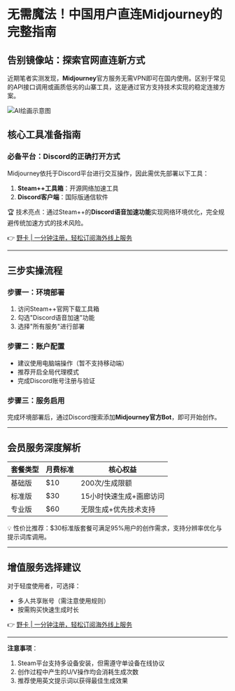 # 无需魔法！中国用户直连Midjourney的完整指南

## 告别镜像站：探索官网直连新方式
近期笔者实测发现，**Midjourney**官方服务无需VPN即可在国内使用。区别于常见的API接口调用或画质低劣的山寨工具，这是通过官方支持技术实现的稳定连接方案。

![AI绘画示意图](https://via.placeholder.com/800x400)

## 核心工具准备指南
### 必备平台：Discord的正确打开方式
Midjourney依托于Discord平台进行交互操作，因此需优先部署以下工具：

1. **Steam++工具箱**：开源网络加速工具
2. **Discord客户端**：国际版通信软件

🏆 技术亮点：通过Steam++的**Discord语音加速功能**实现网络环境优化，完全规避传统加速方式的技术风险。

👉 [野卡 | 一分钟注册，轻松订阅海外线上服务](https://bbtdd.com/yeka)

---

## 三步实操流程

### 步骤一：环境部署
1. 访问Steam++官网下载工具箱
2. 勾选"Discord语音加速"功能
3. 选择"所有服务"进行部署

### 步骤二：账户配置
- 建议使用电脑端操作（暂不支持移动端）
- 推荐开启全局代理模式
- 完成Discord账号注册与验证

### 步骤三：服务启用
完成环境部署后，通过Discord搜索添加**Midjourney官方Bot**，即可开始创作。

---

## 会员服务深度解析

| 套餐类型 | 月费标准 | 核心权益               |
|----------|----------|------------------------|
| 基础版   | $10      | 200次/生成限额         |
| 标准版   | $30      | 15小时快速生成+画廊访问|
| 专业版   | $60      | 无限生成+优先技术支持  |

💡 性价比推荐：$30标准版套餐可满足95%用户的创作需求，支持分辨率优化与提示词库调用。

---

## 增值服务选择建议
对于轻度使用者，可选择：
- 多人共享账号（需注意使用规则）
- 按需购买快速生成时长

👉 [野卡 | 一分钟注册，轻松订阅海外线上服务](https://bbtdd.com/yeka)

---

**注意事项**：
1. Steam平台支持多设备安装，但需遵守单设备在线协议
2. 创作过程中产生的U/V操作均会消耗生成次数
3. 推荐使用英文提示词以获得最佳生成效果